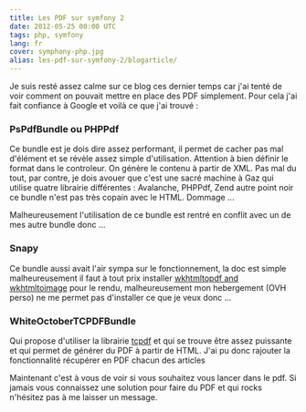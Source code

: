 ```yaml
---
title: Les PDF sur symfony 2
date: 2012-05-25 00:00 UTC
tags: php, symfony
lang: fr
cover: symphony-php.jpg
alias: les-pdf-sur-symfony-2/blogarticle/
---
```


Je suis resté assez calme sur ce blog ces dernier temps car j'ai tenté
de voir comment on pouvait mettre en place des PDF simplement. Pour cela
j'ai fait confiance à Google et voilà ce que j'ai trouvé : 

### PsPdfBundle ou PHPPdf

Ce bundle est je dois dire assez performant, il permet de cacher pas mal
d'élément et se révèle assez simple d'utilisation. Attention à bien
définir le format dans le controleur. On génère le contenu à partir de
XML. Pas mal du tout, par contre, je dois avouer que c'est une sacré
machine à Gaz qui utilise quatre librairie différentes : Avalanche,
PHPPdf, Zend autre point noir ce bundle n'est pas très copain avec le
HTML. Dommage ...

Malheureusement l'utilisation de ce bundle est rentré en conflit avec un
de mes autre bundle donc ...

### Snapy 

Ce bundle aussi avait l'air sympa sur le fonctionnement, la doc est
simple malheureusement il faut à tout prix
installer [wkhtmltopdf and wkhtmltoimage](http://code.google.com/p/wkhtmltopdf/) pour le rendu, malheureusement mon hebergement (OVH perso) ne me permet pas d'installer
ce que je veux donc ...

### WhiteOctoberTCPDFBundle

Qui propose d'utiliser la librairie [tcpdf](tcpdf.org) et qui se trouve
être assez puissante et qui permet de générer du PDF à partir de HTML.
J'ai pu donc rajouter la fonctionnalité récupérer en PDF chacun des
articles

Maintenant c'est à vous de voir si vous souhaitez vous lancer dans le
pdf. Si jamais vous connaissez une solution pour faire du PDF et qui
rocks n'hésitez pas à me laisser un message.